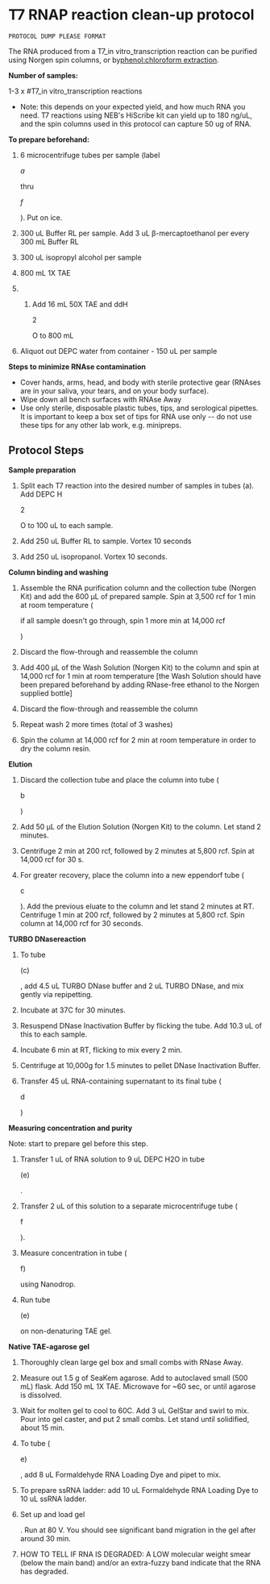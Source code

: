 # T7 RNAP reaction clean-up protocol

`PROTOCOL DUMP PLEASE FORMAT`

The RNA produced from a T7\_in vitro\_transcription reaction can be purified using Norgen spin columns, or by[phenol:chloroform extraction](http://salislab.pbworks.com/w/page/116201205/Phenol%3Achloroform%20RNA%20Extraction).

**Number of samples:**

1-3 x \#T7\_in vitro\_transcription reactions

* Note: this depends on your expected yield, and how much RNA you need. T7 reactions using NEB's HiScribe kit can yield up to 180 ng/uL, and the spin columns used in this protocol can capture 50 ug of RNA.

**To prepare beforehand:** 

1. 6 microcentrifuge tubes per sample \(label

   _a_

   thru

   _f_

   \). Put on ice.

2. 300 uL Buffer RL per sample. Add 3 uL β-mercaptoethanol per every 300 mL Buffer RL
3. 300 uL isopropyl alcohol per sample
4. 800 mL 1X TAE
5. 1. Add 16 mL 50X TAE and ddH

      2

      O to 800 mL  
6. Aliquot out DEPC water from container - 150 uL per sample

**Steps to minimize RNAse contamination**

* Cover hands, arms, head, and body with sterile protective gear  \(RNAses are in your saliva, your tears, and on your body surface\).
* Wipe down all bench surfaces with RNAse Away
* Use only sterile, disposable plastic tubes, tips, and serological pipettes.  It is important to keep a box set of tips for RNA use only -- do not use these tips for any other lab work, e.g. minipreps.

## Protocol Steps

**Sample preparation**

1. Split each T7 reaction into the desired number of samples in tubes \(a\). Add DEPC H

   2

   O to 100 uL to each sample. 

2. Add 250 uL Buffer RL to sample. Vortex 10 seconds
3. Add 250 uL isopropanol. Vortex 10 seconds.

**Column binding and washing**    


1. Assemble the RNA purification column and the collection tube \(Norgen Kit\) and add the 600 µL of prepared sample. Spin at 3,500 rcf for 1 min at room temperature \(

   if all sample doesn't go through, spin 1 more min at 14,000 rcf

   \)

2. Discard the flow-through and reassemble the column
3. Add 400 µL of the Wash Solution \(Norgen Kit\) to the column and spin at 14,000 rcf for 1 min at room temperature \[the Wash Solution should have been prepared beforehand by adding RNase-free ethanol to the Norgen supplied bottle\]
4. Discard the flow-through and reassemble the column
5. Repeat wash 2 more times \(total of 3 washes\)
6. Spin the column at 14,000 rcf for 2 min at room temperature in order to dry the column resin.

**Elution**

1. Discard the collection tube and place the column into tube \(

   b

   \)

2. Add 50 µL of the Elution Solution \(Norgen Kit\) to the column. Let stand 2 minutes.
3. Centrifuge 2 min at 200 rcf, followed by 2 minutes at 5,800 rcf. Spin at 14,000 rcf for 30 s.
4. For greater recovery, place the column into a new eppendorf tube \(

   c

   \). Add the previous eluate to the column and let stand 2 minutes at RT. Centrifuge 1 min at 200 rcf, followed by 2 minutes at 5,800 rcf. Spin column at 14,000 rcf for 30 seconds.

**TURBO DNasereaction**

1. To tube

   \(c\)

   , add 4.5 uL TURBO DNase buffer and 2 uL TURBO DNase, and mix gently via repipetting.

2. Incubate at 37C for 30 minutes.
3. Resuspend DNase Inactivation Buffer by flicking the tube. Add 10.3 uL of this to each sample.
4. Incubate 6 min at RT, flicking to mix every 2 min.
5. Centrifuge at 10,000g for 1.5 minutes to pellet DNase Inactivation Buffer.
6. Transfer 45 uL RNA-containing supernatant to its final tube \(

   d

   \)

**Measuring concentration and purity**

Note: start to prepare gel before this step.

1. Transfer 1 uL of RNA solution to 9 uL DEPC H2O in tube

   \(e\)

   .

2. Transfer 2 uL of this solution to a separate microcentrifuge tube \(

   f

   \).

3. Measure concentration in tube \(

   f\)

   using Nanodrop.

4. Run tube

   \(e\)

   on non-denaturing TAE gel.

**Native TAE-agarose gel**

1. Thoroughly clean large gel box and small combs with RNase Away.
2. Measure out 1.5 g of SeaKem agarose. Add to autoclaved small \(500 mL\) flask. Add 150 mL 1X TAE. Microwave for ~60 sec, or until agarose is dissolved.
3. Wait for molten gel to cool to 60C. Add 3 uL GelStar and swirl to mix. Pour into gel caster, and put 2 small combs. Let stand until solidified, about 15 min.
4. To tube \(

   e\)

   , add 8 uL Formaldehyde RNA Loading Dye and pipet to mix.

5. To prepare ssRNA ladder: add 10 uL Formaldehyde RNA Loading Dye to 10 uL ssRNA ladder.  
6. Set up and load gel

   . Run at 80 V. You should see significant band migration in the gel after around 30 min.

7. HOW TO TELL IF RNA IS DEGRADED: A LOW molecular weight smear \(below the main band\) and/or an extra-fuzzy band indicate that the RNA has degraded. 


